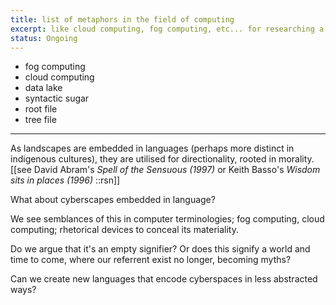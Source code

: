 ```yaml
---
title: list of metaphors in the field of computing
excerpt: like cloud computing, fog computing, etc... for researching a piece on linguistic/technological determinism 
status: Ongoing
---
```



- fog computing
- cloud computing
- data lake
- syntactic sugar
- root file
- tree file

---

As landscapes are embedded in languages (perhaps more distinct in indigenous cultures),  they are utilised for directionality, rooted in morality. [[see David Abram's *Spell of the Sensuous (1997)* or Keith Basso's  *Wisdom sits in places (1996)* ::rsn]]

What about cyberscapes embedded in language?

We see semblances of this in computer terminologies; fog computing, cloud computing; rhetorical devices to conceal its materiality.

Do we argue that it's an empty signifier? Or does this signify a world and time to come, where our referrent exist no longer, becoming myths? 

Can we create new languages that encode cyberspaces in less abstracted ways? 